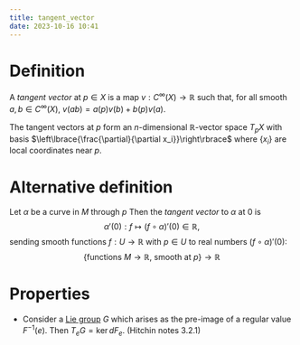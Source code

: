 ```yaml
---
title: tangent_vector
date: 2023-10-16 10:41
---
```

# Definition
A *tangent vector* at $p\in X$ is a map $v:C^\infty(X)\to\mathbb{R}$
such that, for all smooth $a,b\in C^\infty(X)$, $v(ab)=a(p)v(b)+b(p)v(a)$.

The tangent vectors at $p$ form an $n$-dimensional $\mathbb{R}$-vector
space $T_p X$ with basis $\left\lbrace{\frac{\partial}{\partial x_i}}\right\rbrace$ where $\left\lbrace{x_i}\right\rbrace$ are local coordinates near $p$.

# Alternative definition
Let $\alpha$ be a curve in $M$ through $p$ Then the *tangent vector* to
$\alpha$ at $0$ is
$$
\alpha'(0):f\mapsto (f\circ\alpha)'(0)\in\mathbb{R},
$$
sending smooth functions $f:U\to\mathbb{R}$ with $p\in U$ to real numbers
$(f\circ\alpha)'(0)$:
$$
\left\lbrace{\text{functions $M\to\mathbb{R}$, smooth at $p$}}\right\rbrace\to\mathbb{R}
$$

# Properties
- Consider a [Lie group](lie_groups.md) $G$ which arises as the pre-image of a regular value ${F}^{-1}(e)$. Then $T_e G = \ker dF_e$. (Hitchin notes 3.2.1)
